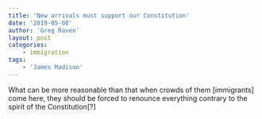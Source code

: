 ```yaml
---
title: 'New arrivals must support our Constitution'
date: '2019-05-08'
author: 'Greg Raven'
layout: post
categories:
    - immigration
tags:
    - 'James Madison'
---
```


What can be more reasonable than that when crowds of them \[immigrants\] come here, they should be forced to renounce everything contrary to the spirit of the Constitution\[?\]